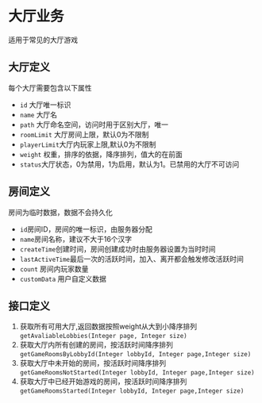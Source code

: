 # 大厅业务
适用于常见的大厅游戏
## 大厅定义
每个大厅需要包含以下属性
* `id` 大厅唯一标识
* `name` 大厅名
* `path` 大厅命名空间，访问时用于区别大厅，唯一
* `roomLimit` 大厅房间上限，默认0为不限制
* `playerLimit`大厅内玩家上限,默认0为不限制
* `weight` 权重，排序的依据，降序排列，值大的在前面
* `status`大厅状态，0为禁用，1为启用，默认为1。已禁用的大厅不可访问

## 房间定义
房间为临时数据，数据不会持久化
* `id`房间ID，房间的唯一标识，由服务器分配
* `name`房间名称，建议不大于16个汉字
* `createTime`创建时间，房间创建成功时由服务器设置为当时时间
* `lastActiveTime`最后一次的活跃时间，加入、离开都会触发修改活跃时间
* `count` 房间内玩家数量
* `customData` 用户自定义数据

## 接口定义
1. 获取所有可用大厅,返回数据按照weight从大到小降序排列
 `getAvaliableLobbies(Integer page, Integer size)`
2. 获取大厅内所有创建的房间，按活跃时间降序排列`getGameRoomsByLobbyId(Integer lobbyId, Integer page,Integer size)`
3. 获取大厅中未开始的房间，按活跃时间降序排列`getGameRoomsNotStarted(Integer lobbyId, Integer page,Integer size)`
4. 获取大厅中已经开始游戏的房间，按活跃时间降序排列`getGameRoomsStarted(Integer lobbyId, Integer page,Integer size)`


